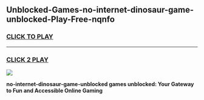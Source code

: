 
## Unblocked-Games-no-internet-dinosaur-game-unblocked-Play-Free-nqnfo
<h3>
<a href="https://premium76.site?title=no-internet-dinosaur-game-unblocked&ref=19M">CLICK TO PLAY</a></h3>
<hr>

<h3>
<a href="https://premium76.site?title=no-internet-dinosaur-game-unblocked&ref=19M">CLICK 2 PLAY</a>
  
</h3>

<a href="https://premium76.site?title=no-internet-dinosaur-game-unblocked&ref=19M"><img src="https://clearcache.store/games.png"></a>


**no-internet-dinosaur-game-unblocked games unblocked: Your Gateway to Fun and Accessible Online Gaming**
